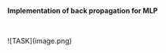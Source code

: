 <div title="Page 101"><strong>Implementation of back propagation for MLP</strong></div>
<p><br></p>
![TASK](image.png)
